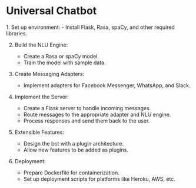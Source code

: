 <h1> Universal Chatbot</h1>
<a>
1. Set up environment:
    - Install Flask, Rasa, spaCy, and other required libraries.

2. Build the NLU Engine:
    - Create a Rasa or spaCy model.
    - Train the model with sample data.

3. Create Messaging Adapters:
    - Implement adapters for Facebook Messenger, WhatsApp, and Slack.

4. Implement the Server:
    - Create a Flask server to handle incoming messages.
    - Route messages to the appropriate adapter and NLU engine.
    - Process responses and send them back to the user.

5. Extensible Features:
    - Design the bot with a plugin architecture.
    - Allow new features to be added as plugins.

6. Deployment:
    - Prepare Dockerfile for containerization.
    - Set up deployment scripts for platforms like Heroku, AWS, etc.
  
</a>
